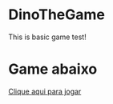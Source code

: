 # DinoTheGame
 This is basic game test!

<h1>Game abaixo</h1>
<a href="https://ricardocamarinha.github.io/DinoTheGame-1.0/">Clique aqui para jogar</a>
